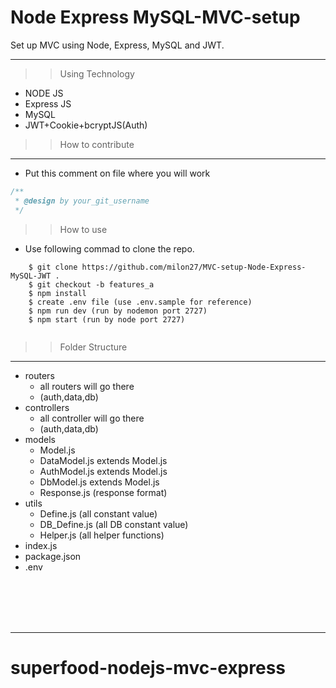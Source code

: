 # Node Express MySQL-MVC-setup

Set up MVC using Node, Express, MySQL and JWT.
___ 

>> Using Technology
 * NODE JS
 * Express JS
 * MySQL
 * JWT+Cookie+bcryptJS(Auth)

>> How to contribute
___
* Put this comment on file where you will work
```javascript
/**
 * @design by your_git_username
 */
```
>> How to use
* Use following commad to clone the repo.

```
    $ git clone https://github.com/milon27/MVC-setup-Node-Express-MySQL-JWT .
    $ git checkout -b features_a
    $ npm install
    $ create .env file (use .env.sample for reference)
    $ npm run dev (run by nodemon port 2727)
    $ npm start (run by node port 2727)
    
```


>> Folder Structure
___
 * routers
    * all routers will go there
    * (auth,data,db)
 * controllers
   * all controller will go there
   * (auth,data,db)
 * models
   * Model.js
   * DataModel.js extends Model.js
   * AuthModel.js extends Model.js
   * DbModel.js extends Model.js
   * Response.js (response format)
 * utils
   * Define.js (all constant value)
   * DB_Define.js (all DB constant value)
   * Helper.js (all helper functions)
 * index.js
 * package.json
 * .env


<br/><br/><br/><br/>
___


# superfood-nodejs-mvc-express
